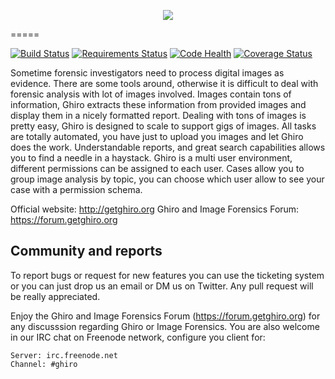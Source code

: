 <p align="center">
    <img src="http://www.getghiro.org/assets/img/logo_1_original.png" />
</p>
=====

[![Build Status](https://travis-ci.org/Ghirensics/ghiro.svg?branch=master)](https://travis-ci.org/Ghirensics/ghiro)
[![Requirements Status](https://requires.io/github/Ghirensics/ghiro/requirements.svg?branch=master)](https://requires.io/github/Ghirensics/ghiro/requirements/?branch=master)
[![Code Health](https://landscape.io/github/Ghirensics/ghiro/master/landscape.svg?style=flat)](https://landscape.io/github/Ghirensics/ghiro/master)
[![Coverage Status](https://coveralls.io/repos/Ghirensics/ghiro/badge.svg?branch=master&service=github)](https://coveralls.io/github/Ghirensics/ghiro?branch=master)

Sometime forensic investigators need to process digital images as evidence.
There are some tools around, otherwise it is difficult to deal with forensic
analysis with lot of images involved.
Images contain tons of information, Ghiro extracts these information from
provided images and display them in a nicely formatted report.
Dealing with tons of images is pretty easy, Ghiro is designed to scale to
support gigs of images.
All tasks are totally automated, you have just to upload you images and let
Ghiro does the work.
Understandable reports, and great search capabilities allows you to find a
needle in a haystack.
Ghiro is a multi user environment, different permissions can be assigned to each
user.
Cases allow you to group image analysis by topic, you can choose which user
allow to see your case with a permission schema. 

Official website: http://getghiro.org
Ghiro and Image Forensics Forum: https://forum.getghiro.org

Community and reports
---------------------

To report bugs or request for new features you can use the ticketing
system or you can just drop us an email or DM us on Twitter.
Any pull request will be really appreciated.

Enjoy the Ghiro and Image Forensics Forum (https://forum.getghiro.org) for any
discusssion regarding Ghiro or Image Forensics.
You are also welcome in our IRC chat on Freenode network, configure you client
for:

    Server: irc.freenode.net
    Channel: #ghiro

